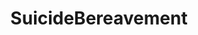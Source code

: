 ---
title: SuicideBereavement
crosslinks:
- SuicideWatch
- antinatalism
- Assistance
- SanctionedSuicide
- SWResources
---